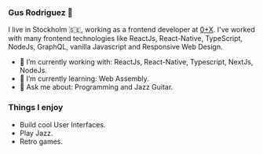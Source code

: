 ### Gus Rodriguez 👋

I live in Stockholm :sweden:, working as a frontend developer at [0+X](https://0x.se). I've worked with many frontend technologies like ReactJs, React-Native, TypeScript, NodeJs, GraphQL, vanilla Javascript and Responsive Web Design. 

- 🔭 I’m currently working with: ReactJs, React-Native, Typescript, NextJs, NodeJs.
- 🌱 I’m currently learning: Web Assembly.
- 💬 Ask me about: Programming and Jazz Guitar.

### Things I enjoy
- Build cool User Interfaces.
- Play Jazz.
- Retro games.
